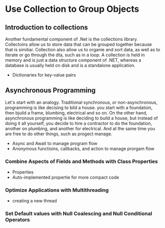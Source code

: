 ﻿# Use Collection to Group Objects
## Introduction to collections
Another fundamental component of .Net is the collections library. Collectoins allow us to store data that can be grouped together because that is similiar. Collection also allow us to organie and sort data, as well as 
to iterate or go through the dta, such as in a loop. A collection is held in memory and is just a data structure component of .NET, whereas a database is usually held on disk and is a standalone application.
- Dictionaries for key-value pairs

## Asynchronous Programming
Let's start with an analogy. Traditional synchronous, or non-asynchronous, programming is like decising to bild a house. you start with a foundatoin, then bjuild a frame, blumbing, electrical and so on. On the 
other hand, asynchronous programming is like deciding to build a house, but instead of doing it all yourself, you decide to hire a contractor to do the foundation, another on plumbing, and another for electrical. And at the 
same time you are free to do other things, such as progect manage. 
- Async and Await to manage program flow
- Anonymous functioins, callbacks, and action to manage prorgam flow

### Combine Aspects of Fields and Methods with Class Properties
- Properties
- Auto-implemented propertie for more compact code

### Optimize Applications with Multithreading
- creating a new thread

### Set Default values with Null Coalescing and Null Conditional Operators

